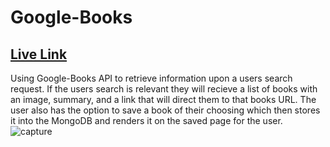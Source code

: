 # Google-Books 
## [Live Link](https://google-books96.herokuapp.com/)

Using Google-Books API to retrieve information upon a users search request. 
If the users search is relevant they will recieve a list of books with an image, summary, and a link that will direct them to that
books URL. The user also has the option to save a book of their choosing which then stores it into the MongoDB and renders it on the 
saved page for the user. 
![capture](https://user-images.githubusercontent.com/40511023/51288363-860ea500-19c1-11e9-8375-56128b59016a.PNG)
